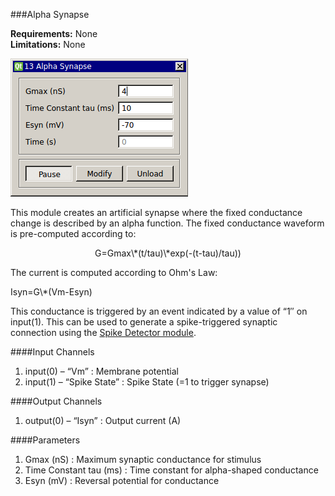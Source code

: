 ###Alpha Synapse

**Requirements:** None  
**Limitations:** None  

![Alpha Synapse GUI](alpha-synapse.png)  


<!--start-->  

This module creates an artificial synapse where the fixed conductance change is described by an alpha function. The fixed conductance waveform is pre-computed according to:  

<div style="text-align:center">G=Gmax\*(t/tau)\*exp(-(t-tau)/tau))</div>

The current is computed according to Ohm's Law:

<div style="text-allign:center">Isyn=G\*(Vm-Esyn)</div>

This conductance is triggered by an event indicated by a value of “1″ on input(1). This can be used to generate a spike-triggered synaptic connection using the [Spike Detector module](https://github.com/RTXI/spike-detector).  

<!--end-->

####Input Channels
1. input(0) – “Vm” : Membrane potential
2. input(1) – “Spike State” : Spike State (=1 to trigger synapse)

####Output Channels
1. output(0) – “Isyn” : Output current (A)

####Parameters
1. Gmax (nS) : Maximum synaptic conductance for stimulus
2. Time Constant tau (ms) : Time constant for alpha-shaped conductance
3. Esyn (mV) : Reversal potential for conductance
